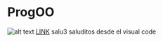 # ProgOO
![alt text](https://i.imgur.com/capTsHO.jpg "salu3")
[LINK](./imagenes/ar.md)
salu3
saluditos desde el visual code
